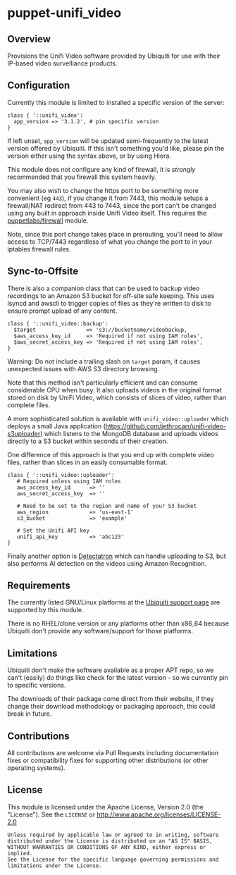 # puppet-unifi_video

## Overview

Provisions the Unifi Video software provided by Ubiquiti for use with their
IP-based video survelliance products.


## Configuration

Currently this module is limited to installed a specific version of the server:

    class { '::unifi_video':
      app_version => '3.1.2', # pin specific version
    }

If left unset, `app_version` will be updated semi-frequently to the latest
version offered by Ubiquiti. If this isn't something you'd like, please pin
the version either using the syntax above, or by using Hiera.

This module does not configure any kind of firewall, it is *strongly*
recommended that you firewall this system heavily.

You may also wish to change the https port to be something more convenient
(eg `443`), if you change it from 7443, this module setups a firewall/NAT
redirect from 443 to 7443, since the port can't be changed using any built
in approach inside Unifi Video itself. This requires the
[puppetlabs/firewall](https://forge.puppetlabs.com/puppetlabs/firewall) module.

Note, since this port change takes place in prerouting, you'll need to allow
access to TCP/7443 regardless of what you change the port to in your iptables
firewall rules.


## Sync-to-Offsite

There is also a companion class that can be used to backup video recordings to
an Amazon S3 bucket for off-site safe keeping. This uses lsyncd and awscli to
trigger copies of files as they're written to disk to ensure prompt upload of
any content.

    class { '::unifi_video::backup':
      $target                => 's3://bucketname/videobackup,
      $aws_access_key_id     => 'Required if not using IAM roles',
      $aws_secret_access_key => 'Required if not using IAM roles',
    }

Warning: Do not include a trailing slash on `target` param, it causes
unexpected issues with AWS S3 directory browsing.

Note that this method isn't particularly efficient and can consume considerable
CPU when busy. It also uploads videos in the original format stored on disk by
UniFi Video, which consists of slices of video, rather than complete files.

A more sophisticated solution is available with `unifi_video::uploader` which
deploys a small Java application (https://github.com/jethrocarr/unifi-video-s3uploader)
which listens to the MongoDB database and uploads videos directly to a S3
bucket within seconds of their creation.

One difference of this approach is that you end up with complete video files,
rather than slices in an easily consumable format.

    class { '::unifi_video::uploader':
       # Required unless using IAM roles
       aws_access_key_id      => ''
       aws_secret_access_key  => ''

       # Need to be set to the region and name of your S3 bucket
       aws_region             => 'us-east-1'
       s3_bucket              => 'example'

       # Set the Unifi API key
       unifi_api_key          => 'abc123'
    }

Finally another option is [Detectatron](https://github.com/jethrocarr/detectatron)
which can handle uploading to S3, but also performs AI detection on the videos
using Amazon Recognition.


## Requirements

The currently listed GNU/Linux platforms at the [Ubiquiti support page](https://www.ubnt.com/download/unifi-video)
are supported by this module.

There is no RHEL/clone version or any platforms other than x86_64 because
Ubiquiti don't provide any software/support for those platforms.


## Limitations

Ubiquiti don't make the software available as a proper APT repo, so we can't
(easily) do things like check for the latest version - so we currently pin to
specific versions.

The downloads of their package come direct from their website, if they change
their download methodology or packaging approach, this could break in future.



## Contributions

All contributions are welcome via Pull Requests including documentation fixes
or compatibility fixes for supporting other distributions (or other operating
systems).


## License

This module is licensed under the Apache License, Version 2.0 (the "License").
See the `LICENSE` or http://www.apache.org/licenses/LICENSE-2.0

    Unless required by applicable law or agreed to in writing, software
    distributed under the License is distributed on an "AS IS" BASIS,
    WITHOUT WARRANTIES OR CONDITIONS OF ANY KIND, either express or implied.
    See the License for the specific language governing permissions and
    limitations under the License.

